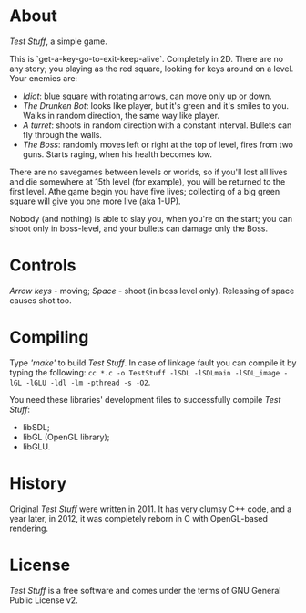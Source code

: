 About
================

*Test Stuff*, a simple game.

This is \`get-a-key-go-to-exit-keep-alive\`. Completely in 2D.
There are no any story; you playing as the red square,
looking for keys around on a level. Your enemies are:
 - *Idiot*: blue square with rotating arrows, can move only up or down.
 - *The Drunken Bot*: looks like player, but it's green and it's smiles to you.
Walks in random direction, the same way like player.
 - *A turret*: shoots in random direction with a constant interval.
Bullets can fly through the walls.
 - *The Boss*: randomly moves left or right at the top of level,
fires from two guns. Starts raging, when his health becomes low.

There are no savegames between levels or worlds, so if you'll lost
all lives and die somewhere at 15th level (for example), you will
be returned to the first level. Athe game begin you have five lives;
collecting of a big green square will give you one more live (aka 1-UP).

Nobody (and nothing) is able to slay you, when
you're on the start; you can shoot only in boss-level,
and your bullets can damage only the Boss.

Controls
================

*Arrow keys* - moving;
*Space* - shoot (in boss level only). Releasing of space causes shot too.

Compiling
=============

Type *'make'* to build *Test Stuff*. In case of linkage fault you can compile it by typing the following:
`cc *.c -o TestStuff -lSDL -lSDLmain -lSDL_image -lGL -lGLU -ldl -lm -pthread -s -O2`.

You need these libraries' development files to successfully compile *Test Stuff*:
 - libSDL;
 - libGL (OpenGL library);
 - libGLU.

History
=======

Original *Test Stuff* were written in 2011. It has very clumsy C++ code, and a year later, in 2012, it was
completely reborn in C with OpenGL-based rendering.

License
=======

*Test Stuff* is a free software and comes under the terms of GNU General Public License v2.
